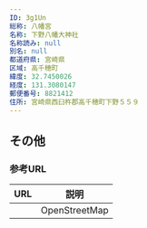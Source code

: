 ```yaml
---
ID: 3g1Un
総称: 八幡宮
名称: 下野八幡大神社
名称読み: null
別名: null
都道府県: 宮崎県
区域: 高千穂町
緯度: 32.7450026
経度: 131.3080147
郵便番号: 8821412
住所: 宮崎県西臼杵郡高千穂町下野５５９
---
```


## その他

### 参考URL

| URL | 説明          |
| --- | ------------- |
|     | OpenStreetMap |
